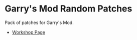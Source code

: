 # Garry's Mod Random Patches
Pack of patches for Garry's Mod.
- [Workshop Page](https://steamcommunity.com/sharedfiles/filedetails/?id=2806290767)
